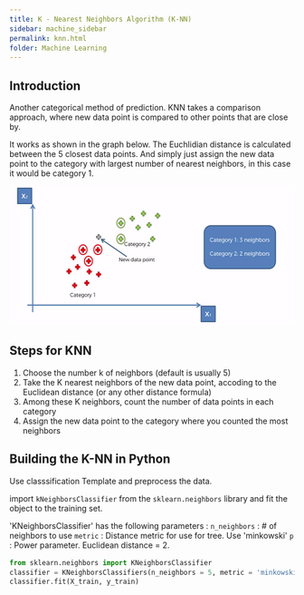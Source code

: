 ```yaml
---
title: K - Nearest Neighbors Algorithm (K-NN)
sidebar: machine_sidebar
permalink: knn.html
folder: Machine Learning
---
```


<script src="https://cdnjs.cloudflare.com/ajax/libs/mathjax/2.7.0/MathJax.js?config=TeX-AMS-MML_HTMLorMML" type="text/javascript"></script>

## Introduction 

Another categorical method of prediction. KNN takes a comparison approach, where new data point is compared to other points that are close by.

It works as shown in the graph below. The Euchlidian distance is calculated between the 5 closest data points. And simply just assign the new data point to the category with largest number of nearest neighbors, in this case it would be category 1. 

<img src="\images\machine-learning\classification\knn.png" alt="KNN" style="width:550px;height:246px;">

## Steps for KNN
1. Choose the number k of neighbors (default is usually 5) 
2. Take the K nearest neighbors of the new data point, accoding to the Euclidean distance (or any other distance formula)
3. Among these K neighbors, count the number of data points in each category
4. Assign the new data point to the category where you counted the most neighbors 

## Building the K-NN in Python

Use classsification Template and preprocess the data.

import `kNeighborsClassifier` from the `sklearn.neighbors` library and fit the object to the training set.

'KNeighborsClassifier' has the following parameters :
`n_neighbors` : # of neighbors to use 
`metric` : Distance metric for use for tree. Use 'minkowski'
`p` : Power parameter. Euclidean distance = 2.

~~~python
from sklearn.neighbors import KNeighborsClassifier
classifier = KNeighborsClassifiers(n_neighbors = 5, metric = 'minkowski', p = 2)
classifier.fit(X_train, y_train)
~~~

